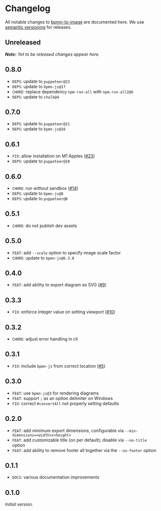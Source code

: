 # Changelog

All notable changes to [bpmn-to-image](https://github.com/bpmn-io/bpmn-to-image) are documented here. We use [semantic versioning](http://semver.org/) for releases.

## Unreleased

___Note:__ Yet to be released changes appear here._

## 0.8.0

* `DEPS`: update to `puppeteer@23`
* `DEPS`: update to `bpmn-js@17`
* `CHORE`: replace dependency `npm-run-all` with `npm-run-all2@6`
* `DEPS`: update to `chalk@4`

## 0.7.0

* `DEPS`: update to `puppeteer@21`
* `DEPS`: update to `bpmn-js@16`

## 0.6.1

* `FIX`: allow installation on M1 Apples ([#23](https://github.com/bpmn-io/bpmn-to-image/pull/23))
* `DEPS`: update to `puppeteer@10`

## 0.6.0

* `CHORE`: run without sandbox ([#14](https://github.com/bpmn-io/bpmn-to-image/issues/14))
* `DEPS`: update to `bpmn-js@8`
* `DEPS`: update to `puppeteer@8`

## 0.5.1

* `CHORE`: do not publish dev assets

## 0.5.0

* `FEAT`: add `--scale` option to specify image scale factor
* `CHORE`: update to `bpmn-js@6.3.0`

## 0.4.0

* `FEAT`: add ability to export diagram as SVG ([#9](https://github.com/bpmn-io/bpmn-to-image/pull/9))

## 0.3.3

* `FIX`: enforce integer value on setting viewport ([#10](https://github.com/bpmn-io/bpmn-to-image/issues/10))

## 0.3.2

* `CHORE`: adjust error handling in cli

## 0.3.1

* `FIX`: include `bpmn-js` from correct location ([#5](https://github.com/bpmn-io/bpmn-to-image/issues/5))

## 0.3.0

* `FEAT`: use `bpmn-js@3` for rendering diagrams
* `FEAT`: support `;` as an option delimiter on Windows
* `FIX`: correct `#convertAll` not properly setting defaults

## 0.2.0

* `FEAT`: add minimum export dimensions, configurable via `--min-dimensions=<width>x<height>`
* `FEAT`: add customizable title (on per default); disable via `--no-title` option
* `FEAT`: add ability to remove footer all together via the `--no-footer` option

## 0.1.1

* `DOCS`: various documentation improvements

## 0.1.0

_Initial version._
